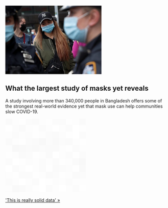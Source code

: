 
![What the largest study of masks yet reveals](./20210902175836.png)
## What the largest study of masks yet reveals

A study involving more than 340,000 people in Bangladesh offers some of the strongest real-world evidence yet that mask use can help communities slow COVID-19.

![pic](../square_bg.png)

['This is really solid data' »](https://www.yahoo.com/news/largest-study-masks-yet-details-023712519.html)
